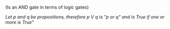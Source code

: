 (Is an AND gate in terms of logic gates)

*Let p and q be propositions, therefore p V q is "p or q" and is True if one or more is True"*
